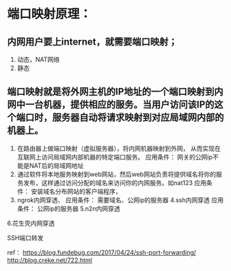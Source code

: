 # 端口映射原理：

## 内网用户要上internet，就需要端口映射；
 1. 动态，NAT网络
 2. 静态


## 端口映射就是将外网主机的IP地址的一个端口映射到内网中一台机器，提供相应的服务。当用户访问该IP的这个端口时，服务器自动将请求映射到对应局域网内部的机器上。

1. 在路由器上做端口映射（虚拟服务器），将内网机器映射到外网， 从而实现在互联网上访问局域网内部机器的特定端口服务。
   应用条件： 网关的公网ip不能是NAT后的局域网地址
2. 通过软件将本地服务映射到web网站，然后web网站负责将提供域名将你的服务发布，这样通过访问分配的域名来访问你的内网服务。如nat123
   应用条件： 安装域名分布网站的客户端程序，
3. ngrok内网穿透、 
   应用条件： 需要域名、公网ip的服务器
4.ssh内网穿透
   应用条件： 公网ip的服务器
5.n2n内网穿透

6.花生壳内网穿透



SSH端口转发

ref：
https://blog.fundebug.com/2017/04/24/ssh-port-forwarding/
http://blog.creke.net/722.html